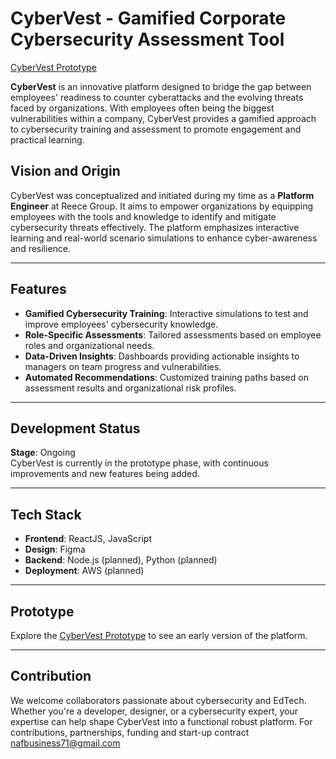 # CyberVest - Gamified Corporate Cybersecurity Assessment Tool

[CyberVest Prototype](https://rb.gy/dsilt2)

**CyberVest** is an innovative platform designed to bridge the gap between employees' readiness to counter cyberattacks and the evolving threats faced by organizations. With employees often being the biggest vulnerabilities within a company, CyberVest provides a gamified approach to cybersecurity training and assessment to promote engagement and practical learning.

## Vision and Origin

CyberVest was conceptualized and initiated during my time as a **Platform Engineer** at Reece Group. It aims to empower organizations by equipping employees with the tools and knowledge to identify and mitigate cybersecurity threats effectively. The platform emphasizes interactive learning and real-world scenario simulations to enhance cyber-awareness and resilience.

---

## Features

- **Gamified Cybersecurity Training**: Interactive simulations to test and improve employees' cybersecurity knowledge.
- **Role-Specific Assessments**: Tailored assessments based on employee roles and organizational needs.
- **Data-Driven Insights**: Dashboards providing actionable insights to managers on team progress and vulnerabilities.
- **Automated Recommendations**: Customized training paths based on assessment results and organizational risk profiles.

---

## Development Status

**Stage**: Ongoing  
CyberVest is currently in the prototype phase, with continuous improvements and new features being added.

---

## Tech Stack

- **Frontend**: ReactJS, JavaScript  
- **Design**: Figma  
- **Backend**: Node.js (planned), Python (planned)  
- **Deployment**: AWS (planned)  

---

## Prototype

Explore the [CyberVest Prototype](https://rb.gy/dsilt2) to see an early version of the platform.

---

## Contribution

We welcome collaborators passionate about cybersecurity and EdTech. Whether you're a developer, designer, or a cybersecurity expert, your expertise can help shape CyberVest into a functional robust platform. For contributions, partnerships, funding and start-up contract nafbusiness71@gmail.com
